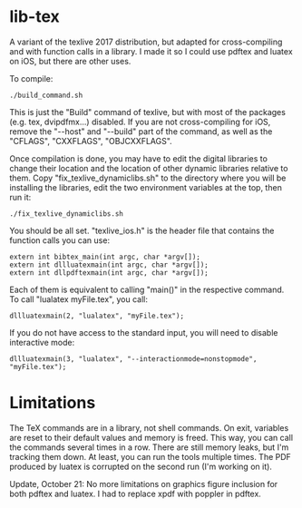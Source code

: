 # lib-tex

A variant of the texlive 2017 distribution, but adapted for cross-compiling and with function calls in a library. I made it so I could use pdftex and luatex on iOS, but there are other uses. 

To compile: 
```
./build_command.sh
```
This is just the "Build" command of texlive, but with most of the packages (e.g. tex, dvipdfmx...) disabled. If you are not cross-compiling for iOS, remove the "--host" and "--build" part of the command, as well as the "CFLAGS", "CXXFLAGS", "OBJCXXFLAGS". 

Once compilation is done, you may have to edit the digital libraries to change their location and the location of other dynamic libraries relative to them. Copy "fix_texlive_dynamiclibs.sh" to the directory where you will be installing the libraries, edit the two environment variables at the top, then run it:
```
./fix_texlive_dynamiclibs.sh
```

You should be all set. "texlive_ios.h" is the header file that contains the function calls you can use: 
```
extern int bibtex_main(int argc, char *argv[]);
extern int dllluatexmain(int argc, char *argv[]);
extern int dllpdftexmain(int argc, char *argv[]);
```

Each of them is equivalent to calling "main()" in the respective command. To call "lualatex myFile.tex", you call:
```
dllluatexmain(2, "lualatex", "myFile.tex");
```

If you do not have access to the standard input, you will need to disable interactive mode: 
```
dllluatexmain(3, "lualatex", "--interactionmode=nonstopmode", "myFile.tex");
```

# Limitations 

The TeX commands are in a library, not shell commands. On exit, variables are reset to their default values and memory is freed. This way, you can call the commands several times in a row. There are still memory leaks, but I'm tracking them down. At least, you can run the tools multiple times. The PDF produced by luatex is corrupted on the second run (I'm working on it).

Update, October 21: No more limitations on graphics figure inclusion for both pdftex and luatex. I had to replace xpdf with poppler in pdftex. 




